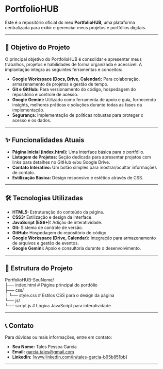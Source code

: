 # PortfolioHUB

Este é o repositório oficial do meu **PortfolioHUB**, uma plataforma centralizada para exibir e gerenciar meus projetos e portfólios digitais.

---

## 🚀 Objetivo do Projeto

O principal objetivo do PortfolioHUB é consolidar e apresentar meus trabalhos, projetos e habilidades de forma organizada e acessível. A implantação integra as seguintes ferramentas e conceitos:

* **Google Workspace (Docs, Drive, Calendar):** Para colaboração, armazenamento de projetos e gestão de tempo.
* **Git e GitHub:** Para versionamento do código, hospedagem do repositório e controle de acesso.
* **Google Gemini:** Utilizado como ferramenta de apoio e guia, fornecendo insights, melhores práticas e soluções durante todas as fases da implementação.
* **Segurança:** Implementação de políticas robustas para proteger o acesso e os dados.

---

## ✨ Funcionalidades Atuais

* **Página Inicial (index.html):** Uma interface básica para o portfólio.
* **Listagem de Projetos:** Seção dedicada para apresentar projetos com links para detalhes no GitHub e/ou Google Drive.
* **Contato Interativo:** Um botão simples para mostrar/ocultar informações de contato.
* **Estilização Básica:** Design responsivo e estético através de CSS.

---

## 🛠️ Tecnologias Utilizadas

* **HTML5:** Estruturação do conteúdo da página.
* **CSS3:** Estilização e design da interface.
* **JavaScript (ES6+):** Adição de interatividade.
* **Git:** Sistema de controle de versão.
* **GitHub:** Hospedagem do repositório de código.
* **Google Workspace (Drive, Calendar):** Integração para armazenamento de arquivos e gestão de eventos.
* **Google Gemini:** Apoio e consultoria durante o desenvolvimento.

---

## 📂 Estrutura do Projeto

PortfolioHUB-SeuNome/  
├── index.html                  # Página principal do portfólio  
├── css/  
│   └── style.css               # Estilos CSS para o design da página  
└── js/  
    └── script.js               # Lógica JavaScript para interatividade  

---

## 📞 Contato

Para dúvidas ou mais informações, entre em contato:

* **Seu Nome:** Tales Pessoa Garcia
* **Email:** garcia.tales@gmail.com
* **LinkedIn:** [www.linkedin.com/in/tales-garcia-b95b851bb]

---
